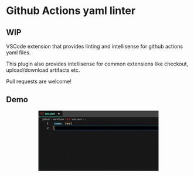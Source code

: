 # Github Actions yaml linter

## WIP

VSCode extension that provides linting and intellisense for github actions yaml files. 

This plugin also provides intellisense for common extensions like checkout, upload/download artifacts etc.

Pull requests are welcome! 

## Demo
<p align="center">
    <img src="https://github.com/securisec/code-github-actions/raw/master/resources/demo.gif" width="65%">
</p>
